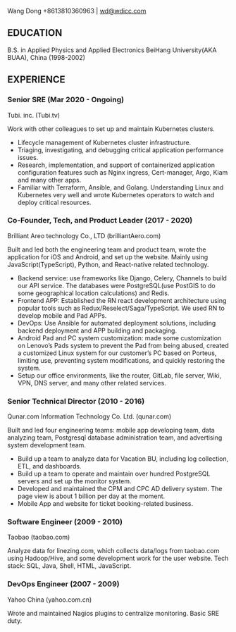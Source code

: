 Wang Dong
+8613810360963 | wd@wdicc.com

## EDUCATION

B.S. in Applied Physics and Applied Electronics
BeiHang University(AKA BUAA), China (1998-2002)

## EXPERIENCE

### Senior SRE (Mar 2020 - Ongoing)

Tubi. inc. (Tubi.tv)

Work with other colleagues to set up and maintain Kubernetes clusters. 
- Lifecycle management of Kubernetes cluster infrastructure.
- Triaging, investigating, and debugging critical application performance issues.
- Research, implementation, and support of containerized application configuration features such as Nginx ingress, Cert-manager, Argo, Kiam and many other apps.
- Familiar with Terraform, Ansible, and Golang. Understanding Linux and Kubernetes very well and wrote Kubernetes operators to watch and deploy critical resources. 

### Co-Founder, Tech, and Product Leader (2017 - 2020)

Brilliant Areo technology Co., LTD (brilliantAero.com)

Built and led both the engineering team and product team, wrote the application for iOS and Android, and set up the website. Mainly using JavaScript(TypeScript), Python, and React-native related technology.

- Backend service: use frameworks like Django, Celery, Channels to build our API service. The databases were PostgreSQL(use PostGIS to do some geographical location calculations) and Redis.
- Frontend APP: Established the RN react development architecture using popular tools such as Redux/Reselect/Saga/TypeScript. We used RN to develop mobile and Pad APPs.
- DevOps: Use Ansible for automated deployment solutions, including backend deployment and APP building and packaging.
- Android Pad and PC system customization: made some customization on Lenovo’s Pads system to prevent the Pad from being abused, created a customized Linux system for our customer’s PC based on Porteus, limiting use, preventing system modifications, and quickly restoring the system.
- Setup our office environments, like the router, GitLab, file server, Wiki, VPN, DNS server, and many other related services.

### Senior Technical Director (2010 - 2016)

Qunar.com Information Technology Co. Ltd. (qunar.com)

Built and led four engineering teams: mobile app developing team, data analyzing team, Postgresql database administration team, and advertising system development team.

- Build up a team to analyze data for Vacation BU, including log collection, ETL, and dashboards.
- Build up a team to operate and maintain over hundred PostgreSQL servers and set up the monitor system.
- Developed and maintained the CPM and CPC AD delivery system. The page view is about 1 billion per day at the moment. 
- Mobile App and website for ticket booking-related business.

### Software Engineer (2009 - 2010)

Taobao (taobao.com)

Analyze data for linezing.com, which collects data/logs from taobao.com using Hadoop/Hive, and some development work for the user website. Tech stack: SQL, Java, Shell, HTML, JavaScript.

### DevOps Engineer (2007 - 2009)

Yahoo China (yahoo.com.cn)

Wrote and maintained Nagios plugins to centralize monitoring. Basic SRE duty.

